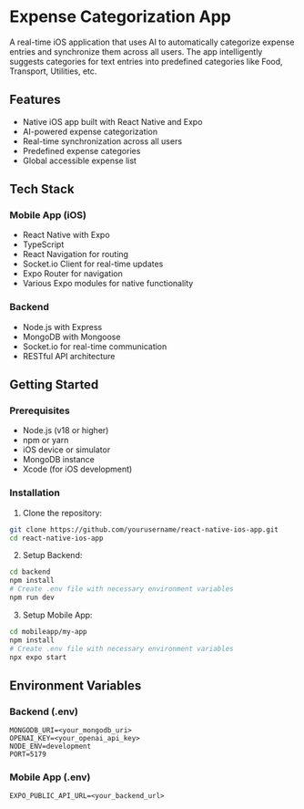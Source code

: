 # Expense Categorization App

A real-time iOS application that uses AI to automatically categorize expense entries and synchronize them across all users. The app intelligently suggests categories for text entries into predefined categories like Food, Transport, Utilities, etc.

## Features

- Native iOS app built with React Native and Expo
- AI-powered expense categorization
- Real-time synchronization across all users
- Predefined expense categories
- Global accessible expense list

## Tech Stack

### Mobile App (iOS)
- React Native with Expo
- TypeScript
- React Navigation for routing
- Socket.io Client for real-time updates
- Expo Router for navigation
- Various Expo modules for native functionality

### Backend
- Node.js with Express
- MongoDB with Mongoose
- Socket.io for real-time communication
- RESTful API architecture

## Getting Started

### Prerequisites
- Node.js (v18 or higher)
- npm or yarn
- iOS device or simulator
- MongoDB instance
- Xcode (for iOS development)

### Installation

1. Clone the repository:
```bash
git clone https://github.com/yourusername/react-native-ios-app.git
cd react-native-ios-app
```

2. Setup Backend:
```bash
cd backend
npm install
# Create .env file with necessary environment variables
npm run dev
```

3. Setup Mobile App:
```bash
cd mobileapp/my-app
npm install
# Create .env file with necessary environment variables
npx expo start
```

## Environment Variables

### Backend (.env)
```
MONGODB_URI=<your_mongodb_uri>
OPENAI_KEY=<your_openai_api_key>
NODE_ENV=development
PORT=5179
```

### Mobile App (.env)
```
EXPO_PUBLIC_API_URL=<your_backend_url>
```
